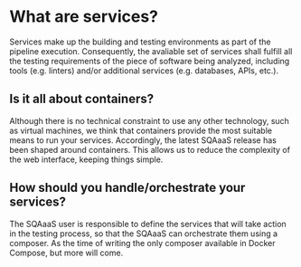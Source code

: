 # What are services?
Services make up the building and testing environments as part of the pipeline
execution. Consequently, the avaliable set of services shall fulfill all the
testing requirements of the piece of software being analyzed, including tools
(e.g. linters) and/or additional services (e.g. databases, APIs, etc.).

## Is it all about containers?
Although there is no technical constraint to use any other technology, such as
virtual machines, we think that containers provide the most suitable means to
run your services. Accordingly, the latest SQAaaS release has been shaped
around containers. This allows us to reduce the complexity of the web interface,
keeping things simple.

## How should you handle/orchestrate your services?
The SQAaaS user is responsible to define the services that will take action in
the testing process, so that the SQAaaS can orchestrate them using a composer.
As the time of writing the only composer available in Docker Compose, but more
will come.
